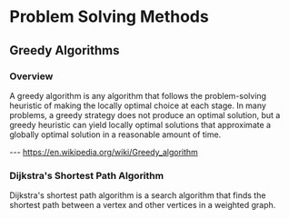 # Problem Solving Methods

## Greedy Algorithms

### Overview

A greedy algorithm is any algorithm that follows the problem-solving heuristic of making the locally optimal choice at each stage. In many problems, a greedy strategy does not produce an optimal solution, but a greedy heuristic can yield locally optimal solutions that approximate a globally optimal solution in a reasonable amount of time.

--- https://en.wikipedia.org/wiki/Greedy_algorithm

### Dijkstra's Shortest Path Algorithm

Dijkstra's shortest path algorithm is a search algorithm that finds the shortest path between a vertex and other vertices in a weighted graph.
